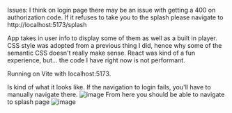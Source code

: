 Issues: 
I think on login page there may be an issue with getting a 400 on authorization code. If it refuses to take you to the splash please navigate to 
http://localhost:5173/splash

App takes in user info to display some of them as well as a built in player. CSS style was adopted from a previous thing I did, hence why some of the semantic CSS doesn't really make sense.
React was kind of a fun experience, but... the code I have right now is not performant. 

Running on Vite with localhost:5173. 


Is kind of what it looks like. 
If the navigation to login fails, you'll have to manually navigate there.
![image](https://github.com/user-attachments/assets/f33f48ad-f20a-4571-a26a-4c91134fe9ec)
From here you should be able to navigate to splash page
![image](https://github.com/user-attachments/assets/636b0234-1fc3-44b0-a6a7-42428ac9ec7f)


